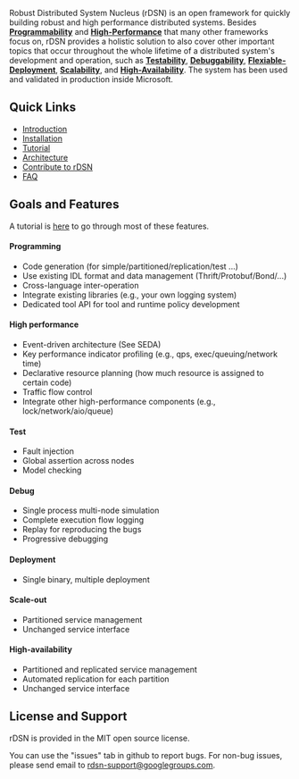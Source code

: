 Robust Distributed System Nucleus (rDSN) is an open framework for quickly building robust and high performance distributed systems. Besides **[Programmability](https://github.com/imzhenyu/rDSN/wiki#programming)** and **[High-Performance](https://github.com/imzhenyu/rDSN/wiki#high-performance)** that many other frameworks focus on, rDSN provides a holistic solution to also cover other important topics that occur throughout the whole lifetime of a distributed system's development and operation, such as **[Testability](https://github.com/imzhenyu/rDSN/wiki#test)**, **[Debuggability](https://github.com/imzhenyu/rDSN/wiki#debug)**, **[Flexiable-Deployment](https://github.com/imzhenyu/rDSN/wiki#deployment)**, **[Scalability](https://github.com/imzhenyu/rDSN/wiki#scale-out)**, and **[High-Availability](https://github.com/imzhenyu/rDSN/wiki#high-availability)**. The system has been used and validated in production inside Microsoft.

## Quick Links

* [Introduction](https://github.com/imzhenyu/rDSN/wiki/Introduction)
* [Installation](https://github.com/imzhenyu/rDSN/wiki/Installation)
* [Tutorial](https://github.com/imzhenyu/rDSN/wiki/Tutorial)
* [Architecture](https://github.com/imzhenyu/rDSN/wiki/Architecture)
* [Contribute to rDSN](https://github.com/imzhenyu/rDSN/wiki/Contribute)
* [FAQ](https://github.com/imzhenyu/rDSN/wiki/FAQ)

## Goals and Features

A tutorial is [here](https://github.com/imzhenyu/rDSN/wiki/Tutorial) to go through most of these features.

#### Programming
* Code generation (for simple/partitioned/replication/test ...)
* Use existing IDL format and data management (Thrift/Protobuf/Bond/...)
* Cross-language inter-operation
* Integrate existing libraries (e.g., your own logging system)
* Dedicated tool API for tool and runtime policy development

#### High performance
* Event-driven architecture (See SEDA)
* Key performance indicator profiling (e.g., qps, exec/queuing/network time)
* Declarative resource planning (how much resource is assigned to certain code)
* Traffic flow control
* Integrate other high-performance components (e.g., lock/network/aio/queue) 

#### Test
* Fault injection
* Global assertion across nodes
* Model checking

#### Debug
* Single process multi-node simulation
* Complete execution flow logging
* Replay for reproducing the bugs
* Progressive debugging

#### Deployment
* Single binary, multiple deployment

#### Scale-out
* Partitioned service management
* Unchanged service interface

#### High-availability
* Partitioned and replicated service management
* Automated replication for each partition
* Unchanged service interface

## License and Support

rDSN is provided in the MIT open source license.

You can use the "issues" tab in github to report bugs. For non-bug issues, please send email to rdsn-support@googlegroups.com.





